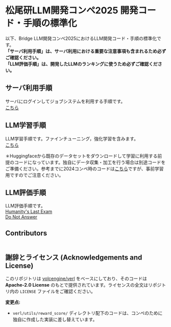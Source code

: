 # 松尾研LLM開発コンペ2025 開発コード・手順の標準化

以下、Bridge LLM開発コンペ2025におけるLLM開発コード・手順の標準化です。  
**「サーバ利用手順」は、サーバ利用における重要な注意事項も含まれるため必ずご確認ください。**  
**「LLM評価手順」は、開発したLLMのランキングに使うため必ずご確認ください。**

## サーバ利用手順

サーバにログインしてジョブシステムを利用する手順です。  
[こちら](https://docs.google.com/document/d/16KKkFM8Sbqx0wgcCY4kBKR6Kik01T-jn892e_y67vbM/edit?tab=t.0)

## LLM学習手順

LLM学習手順です。ファインチューニング，強化学習を含みます。  
[こちら](train/README.md)  

＊Huggingfaceから既存のデータセットをダウンロードして学習に利用する前提のコードになっています。独自にデータ収集・加工を行う場合は別途コードをご準備ください。参考までに2024コンペ時のコードは[こちら](https://github.com/matsuolab/ucllm_nedo_prod/tree/main)ですが、事前学習用ですのでご注意ください。

## LLM評価手順

LLM評価手順です。  
[Humanity's Last Exam](eval_hle/README.md)  
[Do Not Answer](eval_dna/README.md)  

## Contributors

```
```
## 謝辞とライセンス (Acknowledgements and License)

このリポジトリは [volcengine/verl](https://github.com/volcengine/verl) をベースにしており、そのコードは **Apache-2.0 License** のもとで提供されています。ライセンスの全文はリポジトリ内の `LICENSE` ファイルをご確認ください。

**変更点:**
* `verl/utils/reward_score/` ディレクトリ配下のコードは、コンペのために独自に作成した実装に差し替えています。


